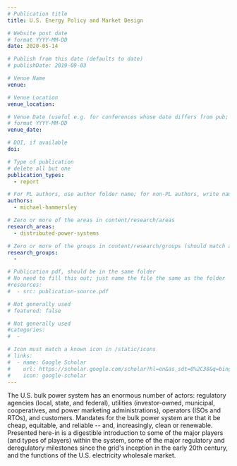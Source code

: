```yaml
---
# Publication title
title: U.S. Energy Policy and Market Design

# Website post date
# format YYYY-MM-DD
date: 2020-05-14

# Publish from this date (defaults to date)
# publishDate: 2019-09-03

# Venue Name
venue:

# Venue Location
venue_location:

# Venue Date (useful e.g. for conferences whose date differs from pub; defaults to date)
# format YYYY-MM-DD
venue_date:

# DOI, if available
doi:

# Type of publication
# delete all but one
publication_types:
  - report

# For PL authors, use author folder name; for non-PL authors, write name as in paper within ""
authors:
  - michael-hammersley

# Zero or more of the areas in content/research/areas
research_areas:
  - distributed-power-systems

# Zero or more of the groups in content/research/groups (should match author membership)
research_groups:
  -

# Publication pdf, should be in the same folder
# No need to fill this out; just name the file the same as the folder
#resources:
#  - src: publication-source.pdf

# Not generally used
# featured: false

# Not generally used
#categories:
#  -

# Icon must match a known icon in /static/icons
# links:
#  - name: Google Scholar
#    url: https://scholar.google.com/scholar?hl=en&as_sdt=0%2C38&q=bing&btnG=
#    icon: google-scholar
---
```

The U.S. bulk power system has an enormous number of actors: regulatory agencies (local, state, and federal), utilities (investor-owned, municipal, cooperatives, and power marketing administrations), operators (ISOs and RTOs), and customers. Mandates for the bulk power system are that it be cheap, equitable, and reliable -- and, increasingly, clean or renewable. Presented here-in is a digestible introduction to some of the major players (and types of players) within the system, some of the major regulatory and deregulatory milestones since the grid's inception in the early 20th century, and the functions of the U.S. electricity wholesale market.
